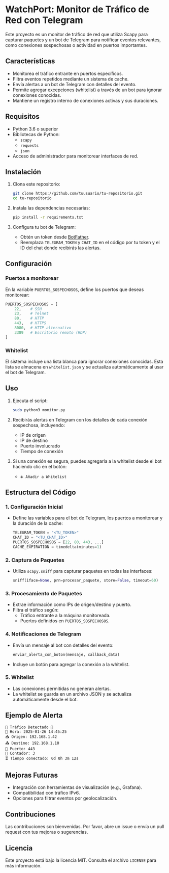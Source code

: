 # WatchPort: Monitor de Tráfico de Red con Telegram

Este proyecto es un monitor de tráfico de red que utiliza Scapy para capturar paquetes y un bot de Telegram para notificar eventos relevantes, como conexiones sospechosas o actividad en puertos importantes.

## Características

- Monitorea el tráfico entrante en puertos específicos.
- Filtra eventos repetidos mediante un sistema de cache.
- Envía alertas a un bot de Telegram con detalles del evento.
- Permite agregar excepciones (whitelist) a través de un bot para ignorar conexiones conocidas.
- Mantiene un registro interno de conexiones activas y sus duraciones.

## Requisitos

- Python 3.6 o superior
- Bibliotecas de Python:
  - `scapy`
  - `requests`
  - `json`
- Acceso de administrador para monitorear interfaces de red.

## Instalación

1. Clona este repositorio:
   ```bash
   git clone https://github.com/tuusuario/tu-repositorio.git
   cd tu-repositorio
   ```
2. Instala las dependencias necesarias:
   ```bash
   pip install -r requirements.txt
   ```

3. Configura tu bot de Telegram:
   - Obtén un token desde [BotFather](https://t.me/botfather).
   - Reemplaza `TELEGRAM_TOKEN` y `CHAT_ID` en el código por tu token y el ID del chat donde recibirás las alertas.

## Configuración

### Puertos a monitorear

En la variable `PUERTOS_SOSPECHOSOS`, define los puertos que deseas monitorear:
```python
PUERTOS_SOSPECHOSOS = [
    22,    # SSH
    23,    # Telnet
    80,    # HTTP
    443,   # HTTPS
    8080,  # HTTP alternativo
    3389   # Escritorio remoto (RDP)
]
```

### Whitelist

El sistema incluye una lista blanca para ignorar conexiones conocidas. Esta lista se almacena en `whitelist.json` y se actualiza automáticamente al usar el bot de Telegram.

## Uso

1. Ejecuta el script:
   ```bash
   sudo python3 monitor.py
   ```
2. Recibirás alertas en Telegram con los detalles de cada conexión sospechosa, incluyendo:
   - IP de origen
   - IP de destino
   - Puerto involucrado
   - Tiempo de conexión

3. Si una conexión es segura, puedes agregarla a la whitelist desde el bot haciendo clic en el botón:
   - `➕ Añadir a Whitelist`

## Estructura del Código

### 1. Configuración Inicial

- Define las variables para el bot de Telegram, los puertos a monitorear y la duración de la cache:
  ```python
  TELEGRAM_TOKEN = "<TU_TOKEN>"
  CHAT_ID = "<TU_CHAT_ID>"
  PUERTOS_SOSPECHOSOS = [22, 80, 443, ...]
  CACHE_EXPIRATION = timedelta(minutes=1)
  ```

### 2. Captura de Paquetes

- Utiliza `scapy.sniff` para capturar paquetes en todas las interfaces:
  ```python
  sniff(iface=None, prn=procesar_paquete, store=False, timeout=60)
  ```

### 3. Procesamiento de Paquetes

- Extrae información como IPs de origen/destino y puerto.
- Filtra el tráfico según:
  - Tráfico entrante a la máquina monitoreada.
  - Puertos definidos en `PUERTOS_SOSPECHOSOS`.

### 4. Notificaciones de Telegram

- Envía un mensaje al bot con detalles del evento:
  ```python
  enviar_alerta_con_boton(mensaje, callback_data)
  ```
- Incluye un botón para agregar la conexión a la whitelist.

### 5. Whitelist

- Las conexiones permitidas no generan alertas.
- La whitelist se guarda en un archivo JSON y se actualiza automáticamente desde el bot.

## Ejemplo de Alerta

```
🚨 Tráfico Detectado 🚨
📅 Hora: 2025-01-26 14:45:25
📥 Origen: 192.168.1.42
📤 Destino: 192.168.1.10
🔐 Puerto: 443
🔄 Contador: 3
⏳ Tiempo conectado: 0d 0h 3m 12s
```

## Mejoras Futuras

- Integración con herramientas de visualización (e.g., Grafana).
- Compatibilidad con tráfico IPv6.
- Opciones para filtrar eventos por geolocalización.

## Contribuciones

Las contribuciones son bienvenidas. Por favor, abre un issue o envía un pull request con tus mejoras o sugerencias.

## Licencia

Este proyecto está bajo la licencia MIT. Consulta el archivo `LICENSE` para más información.
